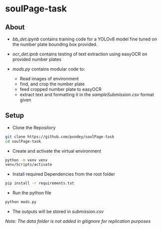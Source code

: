 # soulPage-task

## About
- *bb_det.ipynb* contains training code for a YOLOv8 model fine tuned on the number plate bounding box provided.

- *ocr_det.ipnb* contains testing of text extraction using easyOCR on provided number plates

- *mods.py* contains modular code to:
  - Read images of environment
  - find, and crop the number plate
  - feed cropped number plate to easyOCR
  - extract text and formatting it in the *sampleSubmission.csv* format given

## Setup

- Clone the Repository
```bash
git clone https://github.com/pxndey/soulPage-task
cd soulPage-task
```

- Create and activate the virtual environment
```bash
python -m venv venv
venv/Scripts/activate
```

- Install required Dependencies from the root folder
```bash
pip install -r requirements.txt
```

- Run the python file
```bash
python mods.py
```

- The outputs will be stored in *submission.csv*


*Note: The data folder is not added in gitignore for replication purposes*